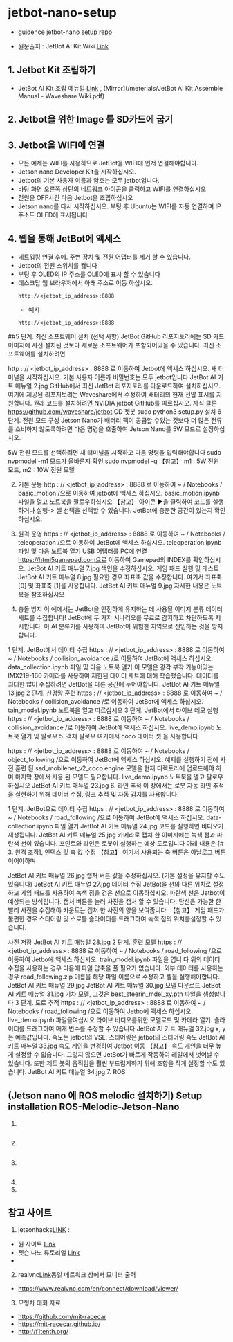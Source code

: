 # jetbot-nano-setup
 - guidence  jetbot-nano setup repo

 
  - 원문출처 : JetBot AI Kit Wiki [Link](https://www.waveshare.com/wiki/JetBot_AI_Kit)
 ## 1. Jetbot Kit 조립하기
  - JetBot AI Kit 조립 메뉴얼 [Link](https://www.waveshare.com/wiki/JetBot_AI_Kit_Assemble_Manual) , [Mirror](/meterials/JetBot AI Kit Assemble Manual - Waveshare Wiki.pdf)
 ## 2. Jetbot을 위한 Image 를 SD카드에 굽기

 ## 3. Jetbot을 WIFI에 연결
  - 모든 예제는 WIFI를 사용하므로 JetBot을 WIFI에 먼저 연결해야합니다.
  - Jetson nano Developer Kit을 시작하십시오. 
  - Jetbot의 기본 사용자 이름과 암호는 모두 jetbot입니다.
  - 바탕 화면 오른쪽 상단의 네트워크 아이콘을 클릭하고 WIFI를 연결하십시오
  - 전원을 OFF시킨 다음 Jetbot을 조립하십시오
  - Jetson nano를 다시 시작하십시오. 부팅 후 Ubuntu는 WIFI를 자동 연결하며 IP 주소도 OLED에 표시됩니다
 ## 4. 웹을 통해 JetBot에 액세스
  - 네트워킹 연결 후에. 주변 장치 및 전원 어댑터를 제거 할 수 있습니다.
  - Jetbot의 전원 스위치를 켭니다
  - 부팅 후 OLED의 IP 주소를 OLED에 표시 할 수 있습니다
  - 데스크탑 웹 브라우저에서 아래 주소로 이동 하십시오.
    ```
    http://<jetbot_ip_address>:8888
    ```
    - 예시
     ```
     http://<jetbot_ip_address>:8888
     ```

 ##5 단계. 최신 소프트웨어 설치 (선택 사항)
JetBot GitHub 리포지토리에는 SD 카드 이미지에 사전 설치된 것보다 새로운 소프트웨어가 포함되어있을 수 있습니다. 최신 소프트웨어를 설치하려면

http : // <jetbot_ip_address> : 8888 로 이동하여 Jetbot에 액세스 하십시오.
새 터미널을 시작하십시오. 기본 사용자 이름과 비밀번호는 모두 jetbot입니다
JetBot AI 키트 매뉴얼 2.jpg
GitHub에서 최신 JetBot 리포지토리를 다운로드하여 설치하십시오. 여기에 제공된 리포지토리는 Waveshare에서 수정하여 배터리의 현재 전압 표시를 지원합니다. 원래 코드를 설치하려면 NVIDIA jetbot GitHub를 따르십시오.
자식 클론 https://github.com/waveshare/jetbot
CD 젯봇
sudo python3 setup.py 설치
6 단계. 전원 모드 구성
Jetson Nano가 배터리 팩이 공급할 수있는 것보다 더 많은 전류를 소비하지 않도록하려면 다음 명령을 호출하여 Jetson Nano를 5W 모드로 설정하십시오.

5W 전원 모드를 선택하려면 새 터미널을 시작하고 다음 명령을 입력해야합니다
sudo nvpmodel -m1
모드가 올바른지 확인
sudo nvpmodel -q
【참고】 m1 : 5W 전원 모드, m2 : 10W 전원 모델

2. 기본 운동
http : // <jetbot_ip_address> : 8888 로 이동하여 ~ / Notebooks / basic_motion /으로 이동하여 jetbot에 액세스 하십시오.
basic_motion.ipynb 파일을 열고 노트북을 팔로우하십시오
【참고】 아이콘 ▶을 클릭하여 코드를 실행하거나 실행-> 셀 선택을 선택할 수 있습니다. JetBot에 충분한 공간이 있는지 확인하십시오.

3. 원격 운영
https : // <jetbot_ip_address> : 8888 로 이동하여 ~ / Notebooks / teleoperation /으로 이동하여 JetBot에 액세스 하십시오.
teleoperation.ipynb 파일 및 다음 노트북 열기
USB 어댑터를 PC에 연결
https://html5gamepad.com으로 이동하여 Gamepad의 INDEX를 확인하십시오.
JetBot AI 키트 매뉴얼 7.jpg
색인을 수정하십시오. 게임 패드 실행 및 테스트
JetBot AI 키트 매뉴얼 8.jpg
필요한 경우 좌표축 값을 수정합니다. 여기서 좌표축 [0] 및 좌표축 [1]을 사용합니다.
JetBot AI 키트 매뉴얼 9.jpg
자세한 내용은 노트북을 참조하십시오
4. 충돌 방지
이 예에서는 JetBot을 안전하게 유지하는 데 사용될 이미지 분류 데이터 세트를 수집합니다! JetBot에 두 가지 시나리오를 무료로 감지하고 차단하도록 지시합니다. 이 AI 분류기를 사용하여 JetBot이 위험한 지역으로 진입하는 것을 방지합니다.

1 단계. JetBot에서 데이터 수집
https : // <jetbot_ip_address> : 8888 로 이동하여 ~ / Notebooks / collision_avoidance /로 이동하여 JetBot에 액세스 하십시오.
data_collection.ipynb 파일 및 다음 노트북 열기
이 모델은 광각 부착 기능이있는 IMX219-160 카메라를 사용하여 제한된 데이터 세트에 대해 학습했습니다.
데이터를 최대한 많이 수집하려면 JetBot을 다른 공간에 두어야합니다.
JetBot AI 키트 매뉴얼 13.jpg
2 단계. 신경망 훈련
https : // <jetbot_ip_address> : 8888 로 이동하여 ~ / Notebooks / collision_avoidance /로 이동하여 JetBot에 액세스 하십시오.
tain_model.ipynb 노트북을 열고 따르십시오
3 단계. JetBot에서 라이브 데모 실행
https : // <jetbot_ip_address> : 8888 로 이동하여 ~ / Notebooks / collision_avoidance /로 이동하여 JetBot에 액세스 하십시오.
live_demo.ipynb 노트북 열기 및 팔로우
5. 객체 팔로우
여기에서 coco 데이터 셋 을 사용합니다

https : // <jetbot_ip_address> : 8888 로 이동하여 ~ / Notebooks / object_following /으로 이동하여 JetBot에 액세스 하십시오.
예제를 실행하기 전에 사전 훈련 된 ssd_mobilenet_v2_coco.engine 모델을 현재 디렉토리에 업로드해야 하며 마지막 장에서 사용 된 모델도 필요합니다.
live_demo.ipynb 노트북을 열고 팔로우하십시오
JetBot AI 키트 매뉴얼 23.jpg
6. 라인 추적
이 장에서는 로봇 자동 라인 추적을 실현하기 위해 데이터 수집, 링크 추적 및 자동 감지를 사용합니다.

1 단계. JetBot으로 데이터 수집
https : // <jetbot_ip_address> : 8888 로 이동하여 ~ / Notebooks / road_following /으로 이동하여 JetBot에 액세스 하십시오.
data-collection.ipynb 파일 열기
JetBot AI 키트 매뉴얼 24.jpg
코드를 실행하면 비디오가 재생됩니다.
JetBot AI 키트 매뉴얼 25.jpg
카메라로 캡처 한 이미지에는 녹색 점과 파란색 선이 있습니다. 포인트와 라인은 로봇이 실행하는 예상 도로입니다
아래 내용은 [# 3. 원격 조작], 인덱스 및 축 값 수정
【참고】 여기서 사용되는 축 버튼은 아날로그 버튼이어야하며

JetBot AI 키트 매뉴얼 26.jpg
캡처 버튼 값을 수정하십시오. (기본 설정을 유지할 수도 있습니다)
JetBot AI 키트 매뉴얼 27.jpg
데이터 수집 JetBot을 선의 다른 위치로 설정하고 게임 패드를 사용하여 녹색 점을 검은 선으로 이동하십시오. 파란색 선은 Jetbot이 예상되는 방식입니다. 캡처 버튼을 눌러 사진을 캡처 할 수 있습니다. 당신은 가능한 한 빨리 사진을 수집해야 카운트는 캡처 한 사진의 양을 보여줍니다.
【참고】 게임 패드가 불편한 경우 스티어링 및 스로틀 슬라이더를 드래그하여 녹색 점의 위치를 ​​설정할 수 있습니다.

사진 저장
JetBot AI 키트 매뉴얼 28.jpg
2 단계. 훈련 모델
https : // <jetbot_ip_address> : 8888 로 이동하여 ~ / Notebooks / road_following /으로 이동하여 Jetbo에 액세스 하십시오.
train_model.ipynb 파일을 엽니 다
위의 데이터 수집을 사용하는 경우 다음에 파일 압축을 풀 필요가 없습니다.
외부 데이터를 사용하는 경우 road_following.zip 이름을 해당 파일 이름으로 수정하고 셀을 실행해야합니다.
JetBot AI 키트 매뉴얼 29.jpg
JetBot AI 키트 매뉴얼 30.jpg
모델 다운로드
JetBot AI 키트 매뉴얼 31.jpg
기차 모델, 그것은 best_steerin_mdel_xy.pth 파일을 생성합니다
3 단계. 도로 추적
https : // <jetbot_ip_address> : 8888 로 이동하여 ~ / Notebooks / road_following /으로 이동하여 Jetbo에 액세스 하십시오.
live_demo.ipynb 파일을여십시오
라이브 비디오를위한 모델로드 및 카메라 열기.
슬라이더를 드래그하여 매개 변수를 수정할 수 있습니다
JetBot AI 키트 매뉴얼 32.jpg
x, y는 예측값입니다. 속도는 jetbot의 VSL, 스티어링은 jetbot의 스티어링 속도
JetBot AI 키트 매뉴얼 33.jpg
속도 게인을 변경하여 Jetbot 이동
【참고】 속도 게인을 너무 높게 설정할 수 없습니다. 그렇지 않으면 JetBot가 빠르게 작동하여 레일에서 벗어날 수 있습니다. 또한 제트 봇의 움직임을 훨씬 부드럽게하기 위해 조향을 작게 설정할 수도 있습니다.
JetBot AI 키트 매뉴얼 34.jpg
7. ROS



 ## (Jetson nano 에 ROS melodic 설치하기) Setup installation ROS-Melodic-Jetson-Nano 
  1. 
   ```
   ```
  2.
   ```
   ```
  3.
   ```
   ```
  4.
  5.

 ## 참고 사이트
 1. jetsonhacks[LINK](https://www.jetsonhacks.com/) : 
   - 원 사이트 [Link](https://www.jetsonhacks.com/)
   - 젯슨 나노 튜토리얼 [Link](https://www.jetsonhacks.com/category/tutorial/)
   -
 2. realvnc[Link](https://www.realvnc.com/en/connect/download/viewer/)동일 네트워크 상에서 모니터 출력
   - https://www.realvnc.com/en/connect/download/viewer/  

 3. 모형차 대회 자료 
  - https://github.com/mit-racecar
  - https://mit-racecar.github.io/
  - http://f1tenth.org/

  